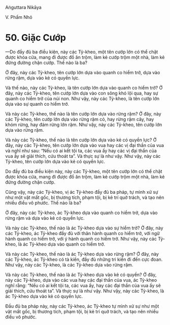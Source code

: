 Aṅguttara Nikāya

V. Phẩm Nhỏ

# 50. Giặc Cướp

—Do đầy đủ ba điều kiện, này các Tỷ-kheo, một tên cướp lớn có thể chặt được khóa cửa, mang đi được đồ ăn trộm, làm kẻ cướp trộm một nhà, làm kẻ đứng đường chận cướp. Thế nào là ba?

Ở đây, này các Tỷ-kheo, tên cướp lớn dựa vào quanh co hiểm trở, dựa vào rừng rậm, dựa vào kẻ có quyền lực.

Và thế nào, này các Tỷ-kheo, là tên cướp lớn dựa vào quanh co hiểm trở? Ở đây, này các Tỷ-kheo, tên cướp lớn dựa vào con sông khó lội qua, hay sự quanh co hiểm trở của núi non. Như vậy, này các Tỷ-kheo, là tên cướp lớn dựa vào sự quanh co hiểm trở.

Và này các Tỷ-kheo, thế nào là tên cướp lớn dựa vào rừng rậm? Ở đây, này các Tỷ-kheo, tên cướp lớn dựa vào rừng rậm cỏ, hay rừng rậm cây, hay khóm rừng, hay đám rừng lớn rậm. Như vậy, này các Tỷ-kheo, tên cướp lớn dựa vào rừng rậm.

Và này các Tỷ-kheo, thế nào là tên cướp lớn dựa vào kẻ có quyền lực? Ở đây, này các Tỷ-kheo, tên cướp lớn dựa vào vua hay các vị đại thần của vua và nghĩ như sau: “Nếu có ai kết tội ta, các vua ấy hay các vị đại thần của vua ấy sẽ giải thích, cứu thoát ta”. Và thực sự là như vậy. Như vậy, này các Tỷ-kheo, tên cướp lớn dựa vào kẻ có quyền lực.

Do đầy đủ ba điều kiện này, này các Tỷ-kheo, một tên cướp lớn có thể chặt được khóa cửa, mang đi được đồ ăn trộm, làm kẻ cướp trộm một nhà, làm kẻ đứng đường chận cướp.

Cũng vậy, này các Tỷ-kheo, vị ác Tỷ-kheo đầy đủ ba pháp, tự mình xử sự như một vật mất gốc, bị thương tích, phạm tội, bị kẻ trí quở trách, và tạo nên nhiều điều vô phước. Thế nào là ba?

Ở đây, này các Tỷ-kheo, ác Tỷ-kheo dựa vào quanh co hiểm trở, dựa vào rừng rậm và dựa vào kẻ có quyền lực.

Và này các Tỷ-kheo, thế nào là ác Tỷ-kheo dựa vào sự hiểm trở? Ở đây, này các Tỷ-kheo, ác Tỷ-kheo đầy đủ với thân hành quanh co hiểm trở, với ngữ hành quanh co hiểm trở, với ý hành quanh co hiểm trở. Như vậy, này các Tỷ-kheo, là ác Tỷ-kheo dựa vào quanh co hiểm trở.

Và này các Tỷ-kheo, thế nào là ác Tỷ-kheo dựa vào rừng rậm? Ở đây, này các Tỷ-kheo, ác Tỷ-kheo có tà kiến, đầy đủ những tri kiến đi đến cực đoan. Như vậy, này các Tỷ-kheo, là các Tỷ-kheo dựa vào rừng rậm.

Và này các Tỷ-kheo, thế nào là ác Tỷ-kheo dựa vào kẻ có quyền? Ở đây, này các Tỷ-kheo, dựa vào các vua hay các đại thần của vua, ác Tỷ-kheo nghĩ rằng: “Nếu có ai kết tội ta, các vua ấy, hay các đại thần của vua ấy sẽ giải thích, cứu thoát ta”. Và thực sự là như vậy. Như vậy, này các Tỷ-kheo, là ác Tỷ-kheo dựa vào kẻ có quyền lực.

Ðầu đủ ba pháp này, này các Tỷ-kheo, ác Tỷ-kheo tự mình xử sự như một vật mất gốc, bị thương tích, phạm tội, bị kẻ trí quở trách, và tạo nên nhiều điều vô phước.

